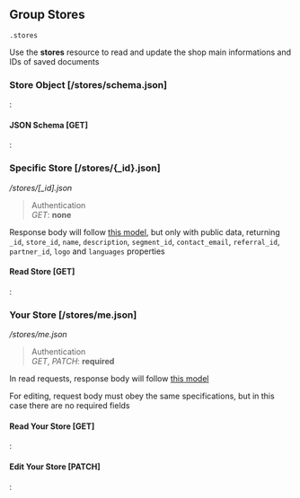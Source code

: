 ## Group Stores

`.stores`

Use the **stores** resource to read and update the
shop main informations and IDs of saved documents

### Store Object [/stores/schema.json]

:[](.store-object.apib)

#### JSON Schema [GET]

:[](.json-schema.apib)

### Specific Store [/stores/{_id}.json]

*/stores/[_id].json*

> Authentication<br>_GET_: **none**

Response body will follow
[this model](#reference/stores/store-object), but only with public data,
returning `_id`, `store_id`, `name`, `description`, `segment_id`,
`contact_email`, `referral_id`, `partner_id`, `logo` and `languages` properties

#### Read Store [GET]

:[](.read-store.apib)

### Your Store [/stores/me.json]

*/stores/me.json*

> Authentication<br>_GET_, _PATCH_: **required**

In read requests, response body will follow
[this model](#reference/stores/store-object)

For editing, request body must obey the same specifications,
but in this case there are no required fields

#### Read Your Store [GET]

:[](.read-your-store.apib)

#### Edit Your Store [PATCH]

:[](.edit-your-store.apib)
